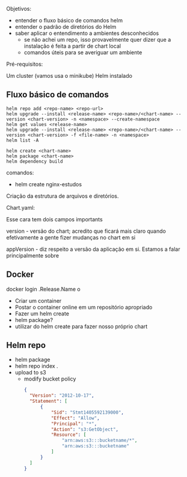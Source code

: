 Objetivos:

- entender o fluxo básico de comandos helm
- entender o padrão de diretórios do Helm
- saber aplicar o entendimento a ambientes desconhecidos
  - se não achei um repo, isso provavelmente quer dizer que a instalação é feita a partir de chart local
  - comandos úteis para se averiguar um ambiente

Pré-requisitos:

Um cluster (vamos usa o minikube)
Helm instalado

## Fluxo básico de comandos

```
helm repo add <repo-name> <repo-url>
helm upgrade --install <release-name> <repo-name>/<chart-name> --version <chart-version> -n <namespace> --create-namespace
helm get values <release-name>
helm upgrade --install <release-name> <repo-name>/<chart-name> --version <chart-version> -f <file-name> -n <namespace> 
helm list -A
```

```
helm create <chart-name>
helm package <chart-name>
helm dependency build

```

comandos:

- helm create nginx-estudos

Criação da estrutura de arquivos e diretórios. 

Chart.yaml:

Esse cara tem dois campos importants

version - versão do chart; acredito que ficará mais claro quando efetivamente a gente fizer mudanças no chart em si

appVersion - diz respeito a versão da aplicação em si. Estamos a falar principalmente sobre

## Docker

docker login
.Release.Name o
- Criar um container
- Postar o container online em um repositório apropriado
- Fazer um helm create
- helm package?
- utilizar do helm create para fazer nosso próprio chart

## Helm repo

- helm package <dir-to-main-folder>
- helm repo index .
- upload to s3
  - modify bucket policy
    ```json
    {
      "Version": "2012-10-17",
      "Statement": [
          {
              "Sid": "Stmt1405592139000",
              "Effect": "Allow",
              "Principal": "*",
              "Action": "s3:GetObject",
              "Resource": [
                  "arn:aws:s3:::bucketname/*",
                  "arn:aws:s3:::bucketname"
              ]
          }
      ]
    }
    ```